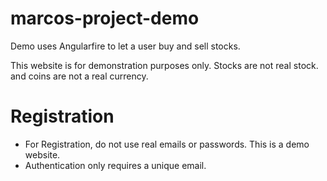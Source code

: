 # marcos-project-demo
 
 Demo uses Angularfire to let a user buy and sell stocks.
 
 This website is for demonstration purposes only. Stocks are not real stock. and coins are not a real currency.
 
# Registration
- For Registration, do not use real emails or passwords. This is a demo website.
- Authentication only requires a unique email.
